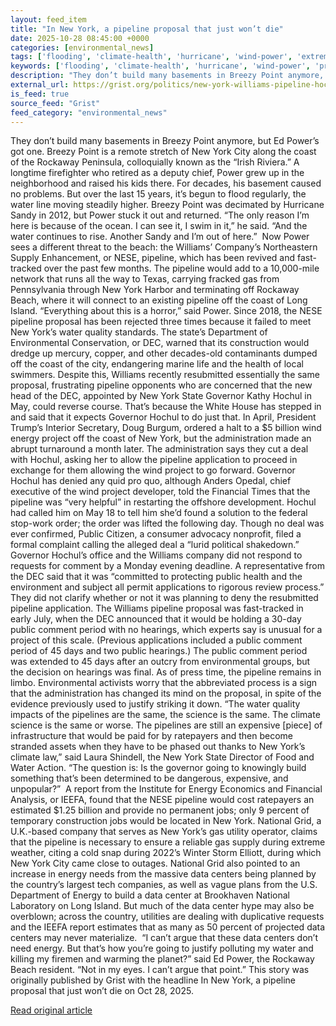 ```yaml
---
layout: feed_item
title: "In New York, a pipeline proposal that just won’t die"
date: 2025-10-28 08:45:00 +0000
categories: [environmental_news]
tags: ['flooding', 'climate-health', 'hurricane', 'wind-power', 'extreme-weather', 'renewable-energy', 'tropical-storms', 'public-health', 'economic-impacts', 'climate-costs']
keywords: ['flooding', 'climate-health', 'hurricane', 'wind-power', 'proposal', 'extreme-weather', 'pipeline', 'york']
description: "They don’t build many basements in Breezy Point anymore, but Ed Power’s got one"
external_url: https://grist.org/politics/new-york-williams-pipeline-hochul-trump/
is_feed: true
source_feed: "Grist"
feed_category: "environmental_news"
---
```


They don’t build many basements in Breezy Point anymore, but Ed Power’s got one. Breezy Point is a remote stretch of New York City along the coast of the Rockaway Peninsula, colloquially known as the “Irish Riviera.” A longtime firefighter who retired as a deputy chief, Power grew up in the neighborhood and raised his kids there. For decades, his basement caused no problems. But over the last 15 years, it’s begun to flood regularly, the water line moving steadily higher. Breezy Point was decimated by Hurricane Sandy in 2012, but Power stuck it out and returned. “The only reason I’m here is because of the ocean. I can see it, I swim in it,” he said. “And the water continues to rise. Another Sandy and I’m out of here.”&nbsp; Now Power sees a different threat to the beach: the Williams’ Company’s Northeastern Supply Enhancement, or NESE, pipeline, which has been revived and fast-tracked over the past few months. The pipeline would add to a 10,000-mile network that runs all the way to Texas, carrying fracked gas from Pennsylvania through New York Harbor and terminating off Rockaway Beach, where it will connect to an existing pipeline off the coast of Long Island. “Everything about this is a horror,” said Power. Since 2018, the NESE pipeline proposal has been rejected three times because it failed to meet New York’s water quality standards. The state’s Department of Environmental Conservation, or DEC, warned that its construction would dredge up mercury, copper, and other decades-old contaminants dumped off the coast of the city, endangering marine life and the health of local swimmers. Despite this, Williams recently resubmitted essentially the same proposal, frustrating pipeline opponents who are concerned that the new head of the DEC, appointed by New York State Governor Kathy Hochul in May, could reverse course. That’s because the White House has stepped in and said that it expects Governor Hochul to do just that. In April, President Trump’s Interior Secretary, Doug Burgum, ordered a halt to a $5 billion wind energy project off the coast of New York, but the administration made an abrupt turnaround a month later. The administration says they cut a deal with Hochul, asking her to allow the pipeline application to proceed in exchange for them allowing the wind project to go forward. Governor Hochul has denied any quid pro quo, although Anders Opedal, chief executive of the wind project developer, told the Financial Times that the pipeline was “very helpful” in restarting the offshore development. Hochul had called him on May 18 to tell him she’d found a solution to the federal stop-work order; the order was lifted the following day. Though no deal was ever confirmed, Public Citizen, a consumer advocacy nonprofit, filed a formal complaint calling the alleged deal a “lurid political shakedown.”&nbsp; Governor Hochul’s office and the Williams company did not respond to requests for comment by a Monday evening deadline. A representative from the DEC said that it was “committed to protecting public health and the environment and subject all permit applications to rigorous review process.” They did not clarify whether or not it was planning to deny the resubmitted pipeline application. The Williams pipeline proposal was fast-tracked in early July, when the DEC announced that it would be holding a 30-day public comment period with no hearings, which experts say is unusual for a project of this scale. (Previous applications included a public comment period of 45 days and two public hearings.) The public comment period was extended to 45 days after an outcry from environmental groups, but the decision on hearings was final. As of press time, the pipeline remains in limbo. Environmental activists worry that the abbreviated process is a sign that the administration has changed its mind on the proposal, in spite of the evidence previously used to justify striking it down. “The water quality impacts of the pipelines are the same, the science is the same. The climate science is the same or worse. The pipelines are still an expensive [piece] of infrastructure that would be paid for by ratepayers and then become stranded assets when they have to be phased out thanks to New York’s climate law,” said Laura Shindell, the New York State Director of Food and Water Action. “The question is: Is the governor going to knowingly build something that&#8217;s been determined to be dangerous, expensive, and unpopular?”&nbsp; A report from the Institute for Energy Economics and Financial Analysis, or IEEFA, found that the NESE pipeline would cost ratepayers an estimated $1.25 billion and provide no permanent jobs; only 9 percent of temporary construction jobs would be located in New York. National Grid, a U.K.-based company that serves as New York’s gas utility operator, claims that the pipeline is necessary to ensure a reliable gas supply during extreme weather, citing a cold snap during 2022’s Winter Storm Elliott, during which New York City came close to outages. National Grid also pointed to an increase in energy needs from the massive data centers being planned by the country’s largest tech companies, as well as vague plans from the U.S. Department of Energy to build a data center at Brookhaven National Laboratory on Long Island. But much of the data center hype may also be overblown; across the country, utilities are dealing with duplicative requests and the IEEFA report estimates that as many as 50 percent of projected data centers may never materialize.&nbsp; “I can’t argue that these data centers don’t need energy. But that’s how you’re going to justify polluting my water and killing my firemen and warming the planet?” said Ed Power, the Rockaway Beach resident. “Not in my eyes. I can’t argue that point.” This story was originally published by Grist with the headline In New York, a pipeline proposal that just won’t die on Oct 28, 2025.

[Read original article](https://grist.org/politics/new-york-williams-pipeline-hochul-trump/)
